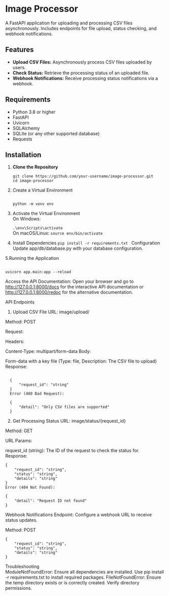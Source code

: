 # Image Processor

A FastAPI application for uploading and processing CSV files asynchronously. Includes endpoints for file upload, status checking, and webhook notifications.

## Features

- **Upload CSV Files:** Asynchronously process CSV files uploaded by users.
- **Check Status:** Retrieve the processing status of an uploaded file.
- **Webhook Notifications:** Receive processing status notifications via a webhook.

## Requirements

- Python 3.8 or higher
- FastAPI
- Uvicorn
- SQLAlchemy
- SQLite (or any other supported database)
- Requests

## Installation

1. **Clone the Repository**

   ```
   git clone https://github.com/your-username/image-processor.git
   cd image-processor
2. Create a Virtual Environment
   ```

   python -m venv env
3. Activate the Virtual Environment<br>
On Windows:

   ```.\env\Scripts\activate```
<br>On macOS/Linux:
   ```source env/bin/activate```
4. Install Dependencies
   ```pip install -r requirements.txt ```
Configuration
Update app/db/database.py with your database configuration.

5.Running the Application

   ```Start the FastAPI application with Uvicorn:

   uvicorn app.main:app --reload
```

Access the API Documentation:
Open your browser and go to http://127.0.0.1:8000/docs for the interactive API documentation or http://127.0.0.1:8000/redoc for the alternative documentation.

API Endpoints
1. Upload CSV File
URL: image/upload/

Method: POST

Request:

Headers:

Content-Type: multipart/form-data
Body:

Form-data with a key file (Type: file, Description: The CSV file to upload)<br>
Response:
 ```Success (200 OK):

   {
       "request_id": "string"
   }
   Error (400 Bad Request):
   
   {
       "detail": "Only CSV files are supported"
   }
```
2. Get Processing Status
URL: image/status/{request_id}

Method: GET

URL Params:

request_id (string): The ID of the request to check the status for.<br>
Response:

   ```Success (200 OK):
   {
       "request_id": "string",
       "status": "string",
       "details": "string"
   }
   Error (404 Not Found):
   
   {
       "detail": "Request ID not found"
   }
```
Webhook Notifications
Endpoint: Configure a webhook URL to receive status updates.<br>

Method: POST

   ```Payload:
   {
       "request_id": "string",
       "status": "string",
       "details": "string"
   }
   ```
Troubleshooting<br>
ModuleNotFoundError: Ensure all dependencies are installed. Use pip install -r requirements.txt to install required packages.
FileNotFoundError: Ensure the temp directory exists or is correctly created. Verify directory permissions.
